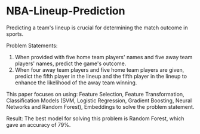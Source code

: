 # NBA-Lineup-Prediction
Predicting a team's lineup is crucial for determining the match outcome in sports.

Problem Statements:
1) When provided with five home team players' names and five away team players' names, predict the game's outcome.
2) When four away team players and five home team players are given, predict the fifth player in the lineup and the fifth player in the lineup to enhance the likelihood of the away team winning.

This paper focuses on using:
Feature Selection, 
Feature Transformation,
Classification Models (SVM, Logistic Regression, Gradient Boosting, Neural Networks and Random Forest),
Embeddings to solve the problem statement. 

Result: The best model for solving this problem is Random Forest, which gave an accuracy of 79%.
